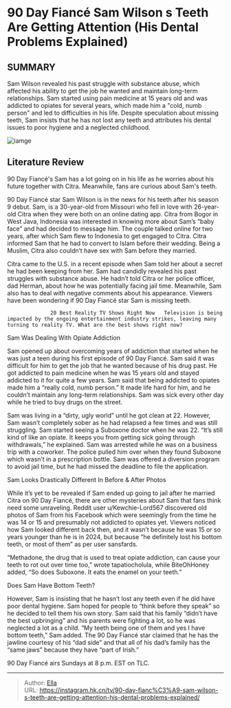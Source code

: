 # 90 Day Fiancé Sam Wilson s Teeth Are Getting Attention (His Dental Problems Explained)


## SUMMARY 



  Sam Wilson revealed his past struggle with substance abuse, which affected his ability to get the job he wanted and maintain long-term relationships.   Sam started using pain medicine at 15 years old and was addicted to opiates for several years, which made him a &#34;cold, numb person&#34; and led to difficulties in his life.   Despite speculation about missing teeth, Sam insists that he has not lost any teeth and attributes his dental issues to poor hygiene and a neglected childhood.  

![iamge](https://static1.srcdn.com/wordpress/wp-content/uploads/2024/01/90-day-fiance-_-sam-wilson-s-teeth-are-getting-attention-his-dental-problems-explained.jpg)

## Literature Review
90 Day Fiancé&#39;s Sam has a lot going on in his life as he worries about his future together with Citra. Meanwhile, fans are curious about Sam&#39;s teeth.




90 Day Fiancé star Sam Wilson is in the news for his teeth after his season 9 debut. Sam, is a 30-year-old from Missouri who fell in love with 26-year-old Citra when they were both on an online dating app. Citra from Bogor in West Java, Indonesia was interested in knowing more about Sam’s “baby face” and had decided to message him. The couple talked online for two years, after which Sam flew to Indonesia to get engaged to Citra. Citra informed Sam that he had to convert to Islam before their wedding. Being a Muslim, Citra also couldn’t have sex with Sam before they married.




Citra came to the U.S. in a recent episode when Sam told her about a secret he had been keeping from her. Sam had candidly revealed his past struggles with substance abuse. He hadn’t told Citra or her police officer, dad Herman, about how he was potentially facing jail time. Meanwhile, Sam also has to deal with negative comments about his appearance. Viewers have been wondering if 90 Day Fiancé star Sam is missing teeth.

                  20 Best Reality TV Shows Right Now   Television is being impacted by the ongoing entertainment industry strikes, leaving many turning to reality TV. What are the best shows right now?    


 Sam Was Dealing With Opiate Addiction 
          

Sam opened up about overcoming years of addiction that started when he was just a teen during his first episode of 90 Day Fiancé. Sam said it was difficult for him to get the job that he wanted because of his drug past. He got addicted to pain medicine when he was 15 years old and stayed addicted to it for quite a few years. Sam said that being addicted to opiates made him a “really cold, numb person.” It made life hard for him, and he couldn’t maintain any long-term relationships. Sam was sick every other day while he tried to buy drugs on the street.




Sam was living in a “dirty, ugly world” until he got clean at 22. However, Sam wasn’t completely sober as he had relapsed a few times and was still struggling. Sam started seeing a Suboxone doctor when he was 22. “It’s still kind of like an opiate. It keeps you from getting sick going through withdrawals,” he explained. Sam was arrested while he was on a business trip with a coworker. The police pulled him over when they found Suboxone which wasn’t in a prescription bottle. Sam was offered a diversion program to avoid jail time, but he had missed the deadline to file the application.



 Sam Looks Drastically Different In Before &amp; After Photos 

 

While it’s yet to be revealed if Sam ended up going to jail after he married Citra on 90 Day Fiancé, there are other mysteries about Sam that fans think need some unraveling. Reddit user u/Kewchie-Lord567 discovered old photos of Sam from his Facebook which were seemingly from the time he was 14 or 15 and presumably not addicted to opiates yet. Viewers noticed how Sam looked different back then, and it wasn’t because he was 15 or so years younger than he is in 2024, but because “he definitely lost his bottom teeth, or most of them” as per user sansfards.




“Methadone, the drug that is used to treat opiate addiction, can cause your teeth to rot out over time too,” wrote tapatiocholula, while BiteOhHoney added, “So does Suboxone. It eats the enamel on your teeth.”



 Does Sam Have Bottom Teeth? 

 

However, Sam is insisting that he hasn’t lost any teeth even if he did have poor dental hygiene. Sam hoped for people to “think before they speak” so he decided to tell them his own story. Sam said that his family “didn’t have the best upbringing” and his parents were fighting a lot, so he was neglected a lot as a child. “My teeth being one of them and yes I have bottom teeth,” Sam added. The 90 Day Fiancé star claimed that he has the jawline courtesy of his “dad side” and that all of his dad’s family has the “same jaws” because they have “part of Irish.”






90 Day Fiancé airs Sundays at 8 p.m. EST on TLC.






---

> Author: [Ella](https://instagram.hk.cn/)  
> URL: https://instagram.hk.cn/tv/90-day-fianc%C3%A9-sam-wilson-s-teeth-are-getting-attention-his-dental-problems-explained/  

